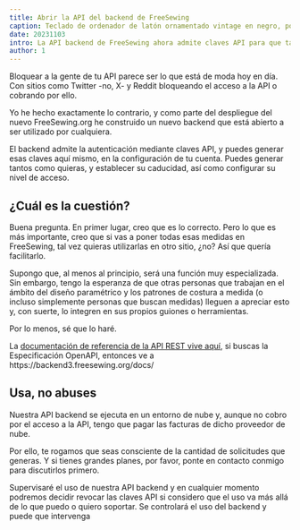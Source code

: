 ```yaml
---
title: Abrir la API del backend de FreeSewing
caption: Teclado de ordenador de latón ornamentado vintage en negro, por PixaBay
date: 20231103
intro: La API backend de FreeSewing ahora admite claves API para que también puedas interactuar con ella
author: 1
---
```


Bloquear a la gente de tu API parece ser lo que está de moda hoy en día. Con sitios como Twitter -no, X- y Reddit bloqueando el acceso a la API o cobrando por ello.

Yo he hecho exactamente lo contrario, y como parte del despliegue del nuevo FreeSewing.org he construido un nuevo backend que está abierto a ser utilizado por cualquiera.

El backend admite la autenticación mediante claves API, y puedes generar esas claves aquí mismo, en la configuración de tu cuenta. Puedes generar tantos como quieras, y establecer su caducidad, así como configurar su nivel de acceso.

## ¿Cuál es la cuestión?

Buena pregunta. En primer lugar, creo que es lo correcto. Pero lo que es más importante, creo que si vas a poner todas esas medidas en FreeSewing, tal vez quieras utilizarlas en otro sitio, ¿no? Así que quería facilitarlo.

Supongo que, al menos al principio, será una función muy especializada. Sin embargo, tengo la esperanza de que otras personas que trabajan en el ámbito del diseño paramétrico y los patrones de costura a medida (o incluso simplemente personas que buscan medidas) lleguen a apreciar esto y, con suerte, lo integren en sus propios guiones o herramientas.

Por lo menos, sé que lo haré.

La [documentación de referencia de la API REST vive aquí](https://freesewing.dev/reference/backend), si buscas la Especificación OpenAPI, entonces ve a https\://backend3.freesewing.org/docs/

## Usa, no abuses

Nuestra API backend se ejecuta en un entorno de nube y, aunque no cobro por el acceso a la API, tengo que pagar las facturas de dicho proveedor de nube.

Por ello, te rogamos que seas consciente de la cantidad de solicitudes que generas. Y si tienes grandes planes, por favor, ponte en contacto conmigo para discutirlos primero.

Supervisaré el uso de nuestra API backend y en cualquier momento podremos decidir revocar las claves API si considero que el uso va más allá de lo que puedo o quiero soportar.
Se controlará el uso del backend y puede que intervenga
